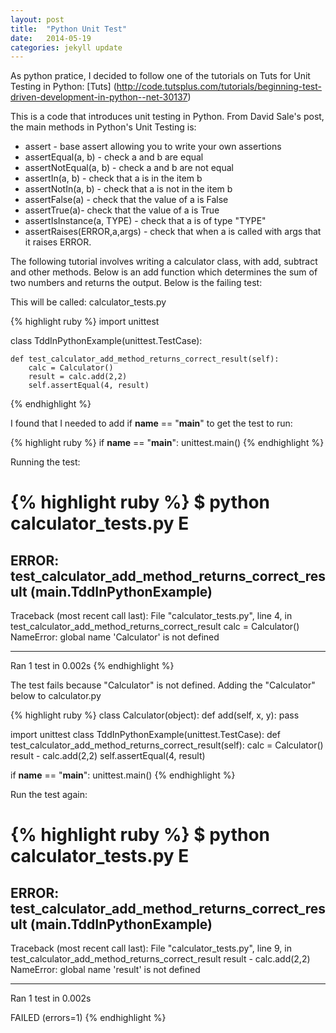 ```yaml
---
layout: post
title:  "Python Unit Test"
date:   2014-05-19 
categories: jekyll update
---
```


As python pratice, I decided to follow one of the tutorials on Tuts for Unit Testing in Python:  [Tuts] (http://code.tutsplus.com/tutorials/beginning-test-driven-development-in-python--net-30137)

This is a code that introduces unit testing in Python. From David Sale's post, the main methods in Python's Unit Testing is:

- assert - base assert allowing you to write your own assertions
- assertEqual(a, b) - check a and b are equal
- assertNotEqual(a, b) - check a and b are not equal
- assertIn(a, b) - check that a is in the item b
- assertNotIn(a, b) - check that a is not in the item b
- assertFalse(a) - check that the value of a is False
- assertTrue(a)- check that the value of a is True
- assertIsInstance(a, TYPE) - check that a is of type "TYPE"
- assertRaises(ERROR,a,args) - check that when a is called with args that it raises ERROR.



The following tutorial involves writing a calculator class, with add, subtract and other methods.
Below is an add function which determines the sum of two numbers and returns the output. Below is the failing test:

This will be called: calculator_tests.py

{% highlight ruby %}
import unittest

class TddInPythonExample(unittest.TestCase):

    def test_calculator_add_method_returns_correct_result(self):
        calc = Calculator()
        result = calc.add(2,2)
        self.assertEqual(4, result)
{% endhighlight %}

I found that I needed to add if __name__ == "__main__" to get the test to run:


{% highlight ruby %}
if __name__ == "__main__":
    unittest.main()
{% endhighlight %}

Running the test:

{% highlight ruby %}
$ python calculator_tests.py 
E
======================================================================
ERROR: test_calculator_add_method_returns_correct_result (__main__.TddInPythonExample)
----------------------------------------------------------------------
Traceback (most recent call last):
  File "calculator_tests.py", line 4, in test_calculator_add_method_returns_correct_result
    calc = Calculator()
NameError: global name 'Calculator' is not defined

----------------------------------------------------------------------
Ran 1 test in 0.002s
{% endhighlight %}

The test fails because "Calculator" is not defined. 
Adding the "Calculator" below to calculator.py

{% highlight ruby %}
class Calculator(object):
    def add(self, x, y):
        pass

import unittest
class TddInPythonExample(unittest.TestCase):
    def test_calculator_add_method_returns_correct_result(self):
        calc = Calculator()
        result - calc.add(2,2)
        self.assertEqual(4, result)

if __name__ == "__main__":
    unittest.main()
{% endhighlight %}

Run the test again:

{% highlight ruby %}
$ python calculator_tests.py 
E
======================================================================
ERROR: test_calculator_add_method_returns_correct_result (__main__.TddInPythonExample)
----------------------------------------------------------------------
Traceback (most recent call last):
  File "calculator_tests.py", line 9, in test_calculator_add_method_returns_correct_result
    result - calc.add(2,2)
NameError: global name 'result' is not defined

----------------------------------------------------------------------
Ran 1 test in 0.002s

FAILED (errors=1)
{% endhighlight %}






[jekyll-gh]: https://github.com/mojombo/jekyll
[jekyll]:    http://jekyllrb.com
